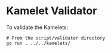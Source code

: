 # Kamelet Validator

To validate the Kamelets:

```
# From the script/validator directory
go run . ../../kamelets/
```
